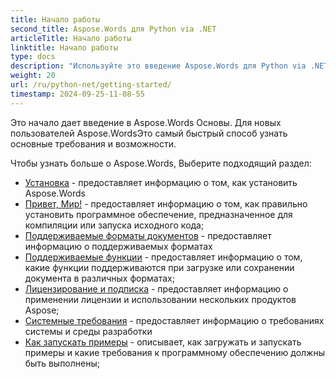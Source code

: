 ```yaml
---
title: Начало работы
second_title: Aspose.Words для Python via .NET
articleTitle: Начало работы
linktitle: Начало работы
type: docs
description: "Используйте это введение Aspose.Words для Python via .NET Основы для начала осознания ценности Aspose.Words Для вашего бизнеса."
weight: 20
url: /ru/python-net/getting-started/
timestamp: 2024-09-25-11-08-55
---
```


Это начало дает введение в Aspose.Words Основы. Для новых пользователей Aspose.WordsЭто самый быстрый способ узнать основные требования и возможности.

Чтобы узнать больше о Aspose.Words, Выберите подходящий раздел:

- [Установка](/words/ru/python-net/installation/) - предоставляет информацию о том, как установить Aspose.Words
- [Привет, Мир!](/words/ru/python-net/hello-world/) - предоставляет информацию о том, как правильно установить программное обеспечение, предназначенное для компиляции или запуска исходного кода;
- [Поддерживаемые форматы документов](/words/ru/python-net/supported-document-formats/) - предоставляет информацию о поддерживаемых форматах
- [Поддерживаемые функции](/words/ru/python-net/features/) - предоставляет информацию о том, какие функции поддерживаются при загрузке или сохранении документа в различных форматах;
- [Лицензирование и подписка](/words/ru/python-net/licensing/) - предоставляет информацию о применении лицензии и использовании нескольких продуктов Aspose;
- [Системные требования](/words/ru/python-net/system-requirements/) - предоставляет информацию о требованиях системы и среды разработки
- [Как запускать примеры](/words/ru/python-net/how-to-run-the-examples/) - описывает, как загружать и запускать примеры и какие требования к программному обеспечению должны быть выполнены;

